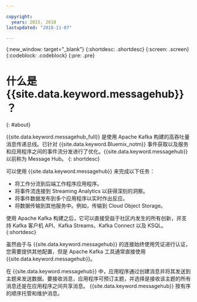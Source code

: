 ```yaml
---

copyright:
  years: 2015, 2018
lastupdated: "2018-11-07"

---
```


{:new_window: target="_blank"}
{:shortdesc: .shortdesc}
{:screen: .screen}
{:codeblock: .codeblock}
{:pre: .pre}

# 什么是 {{site.data.keyword.messagehub}}？
{: #about}

{{site.data.keyword.messagehub_full}} 是使用 Apache Kafka 构建的高吞吐量消息传递总线。已针对 {{site.data.keyword.Bluemix_notm}} 事件获取以及服务和应用程序之间的事件流分发进行了优化。{{site.data.keyword.messagehub}} 以前称为 Message Hub。
{: shortdesc}

可以使用 {{site.data.keyword.messagehub}} 来完成以下任务：

* 将工作分流到后端工作程序应用程序。
* 将事件流连接到 Streaming Analytics 以获得深刻的洞察。
* 将事件数据发布到多个应用程序以实时作出反应。
* 将数据传输到其他服务中。例如，传输到 Cloud Object Storage。

使用 Apache Kafka 构建之后，它可以直接受益于社区内发生的所有创新，并支持 Kafka 客户机 API、Kafka Streams、Kafka Connect 以及 KSQL。
{:shortdesc}

虽然由于与 {{site.data.keyword.messagehub}} 的连接始终使用凭证进行认证，您需要提供其他配置，但是 Apache Kafka 工具通常直接使用 {{site.data.keyword.messagehub}}。

在 {{site.data.keyword.messagehub}} 中，应用程序通过创建消息并将其发送到主题来发送数据。要接收消息，应用程序可预订主题，并选择是接收该主题的所有消息还是在应用程序之间共享消息。
{{site.data.keyword.messagehub}} 按有序的顺序托管和维护消息。 




